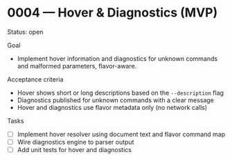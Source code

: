 # 0004 — Hover & Diagnostics (MVP)

Status: open

Goal
- Implement hover information and diagnostics for unknown commands and malformed parameters, flavor-aware.

Acceptance criteria
- Hover shows short or long descriptions based on the `--description` flag
- Diagnostics published for unknown commands with a clear message
- Hover and diagnostics use flavor metadata only (no network calls)

Tasks
- [ ] Implement hover resolver using document text and flavor command map
- [ ] Wire diagnostics engine to parser output
- [ ] Add unit tests for hover and diagnostics
